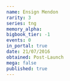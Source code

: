 ```yaml
---
name: Ensign Mendon
rarity: 3
series: tng
memory_alpha:
bigbook_tier: -1
events: 0
in_portal: true
date: 21/07/2016
obtained: Post-Launch
mega: false
published: true
---
```



